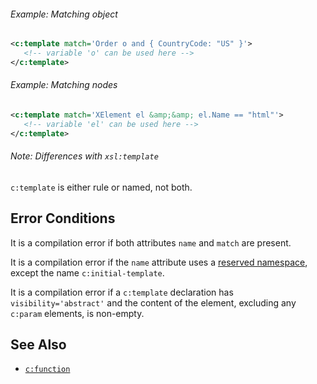 
<div class="note eg" markdown="1">

###### Example: Matching object
```xml
<c:template match='Order o and { CountryCode: "US" }'>
   <!-- variable 'o' can be used here -->
</c:template>
```

</div>

<div class="note eg" markdown="1">

###### Example: Matching nodes
```xml
<c:template match='XElement el &amp;&amp; el.Name == "html"'>
   <!-- variable 'el' can be used here -->
</c:template>
```

</div>

<div class="note" markdown="1">

###### Note: Differences with `xsl:template`
`c:template` is either rule or named, not both.

</div>

## Error Conditions

It is a compilation error if both attributes `name` and `match` are present.

It is a compilation error if the `name` attribute uses a [reserved namespace](./#reserved-namespaces), except the name `c:initial-template`.

It is a compilation error if a `c:template` declaration has `visibility='abstract'` and the content of the element, excluding any `c:param` elements, is non-empty.

## See Also

- [`c:function`](function.html)
